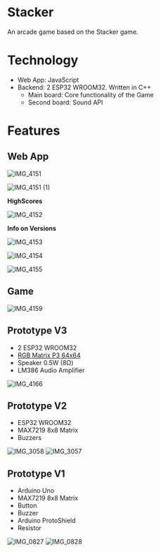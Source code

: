 # Stacker
An arcade game based on the Stacker game.

# Technology
- Web App: JavaScript
- Backend: 2 ESP32 WROOM32. Written in C++
  - Main board: Core functionality of the Game
  - Second board: Sound API
 
# Features
## Web App

![IMG_4151](https://github.com/user-attachments/assets/febf7e00-4677-4d24-9183-54d0be7c4dc6)

![IMG_4151 (1)](https://github.com/user-attachments/assets/b9a1c084-e000-4814-8123-5f89c041abc0)

**HighScores**

![IMG_4152](https://github.com/user-attachments/assets/422fc911-8664-41e9-8508-a8aeae9966b5)

**Info on Versions**

![IMG_4153](https://github.com/user-attachments/assets/69b561cb-84cf-4acc-9d71-e3975e6a1810)

![IMG_4154](https://github.com/user-attachments/assets/0e3b5f52-9ff0-4f26-acbb-0552cf5832e0)

![IMG_4155](https://github.com/user-attachments/assets/f517464f-52dd-4a28-b672-0cb0b6fd2928)

## Game
![IMG_4159](https://github.com/user-attachments/assets/92130ed2-ea29-4c59-aacc-dffb21c92db2)

## Prototype V3
- 2 ESP32 WROOM32
- [RGB Matrix P3 64x64](https://www.waveshare.com/wiki/RGB-Matrix-P3-64x64)
- Speaker 0.5W (8Ω)
- LM386 Audio Amplifier
  
![IMG_4166](https://github.com/user-attachments/assets/fa7c5365-227f-4762-ac57-586ccb4e5363)

## Prototype V2
- ESP32 WROOM32
- MAX7219 8x8 Matrix
- Buzzers

![IMG_3058](https://github.com/user-attachments/assets/467367c0-fd89-4c2f-a507-dac21a91a46a)
![IMG_3057](https://github.com/user-attachments/assets/3ed87742-84d0-46af-9835-f1795b3b4a82)

## Prototype V1
- Arduino Uno
- MAX7219 8x8 Matrix
- Button
- Buzzer
- Arduino ProtoShield
- Resistor

![IMG_0827](https://github.com/user-attachments/assets/31236a9c-fc5b-471d-82a1-cdc4178ee254)
![IMG_0828](https://github.com/user-attachments/assets/e2cd47a4-061b-4d3e-82dd-378f0d6f0876)
